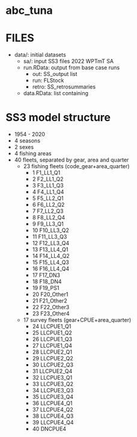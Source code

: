 # abc_tuna

# FILES

- data/: initial datasets
  - sa/: input SS3 files 2022 WPTmT SA
  - run.RData: output from base case runs
    - out: SS_output list
    - run: FLStock
    - retro: SS_retrosummaries
  - data.RData: list containing

# SS3 model structure

- 1954 - 2020
- 4 seasons
- 2 sexes
- 4 fishing areas
- 40 fleets, separated by gear, area and quarter
  - 23 fishing fleets (code_gear+area_quarter)
    - 1   F1_LL1_Q1
    - 2   F2_LL1_Q2
    - 3   F3_LL1_Q3
    - 4   F4_LL1_Q4
    - 5   F5_LL2_Q1
    - 6   F6_LL2_Q2
    - 7   F7_LL2_Q3
    - 8   F8_LL2_Q4
    - 9   F9_LL3_Q1
    - 10 F10_LL3_Q2
    - 11 F11_LL3_Q3
    - 12 F12_LL3_Q4
    - 13 F13_LL4_Q1
    - 14 F14_LL4_Q2
    - 15 F15_LL4_Q3
    - 16 F16_LL4_Q4
    - 17    F17_DN3
    - 18    F18_DN4
    - 19    F19_PS1
    - 20 F20_Other1
    - 21 F21_Other2
    - 22 F22_Other3
    - 23 F23_Other4
  - 17 survey fleets (gear+CPUE+area_quarter)
    - 24 LLCPUE1_Q1
    - 25 LLCPUE1_Q2
    - 26 LLCPUE1_Q3
    - 27 LLCPUE1_Q4
    - 28 LLCPUE2_Q1
    - 29 LLCPUE2_Q2
    - 30 LLCPUE2_Q3
    - 31 LLCPUE2_Q4
    - 32 LLCPUE3_Q1
    - 33 LLCPUE3_Q2
    - 34 LLCPUE3_Q3
    - 35 LLCPUE3_Q4
    - 36 LLCPUE4_Q1
    - 37 LLCPUE4_Q2
    - 38 LLCPUE4_Q3
    - 39 LLCPUE4_Q4
    - 40    DNCPUE4
